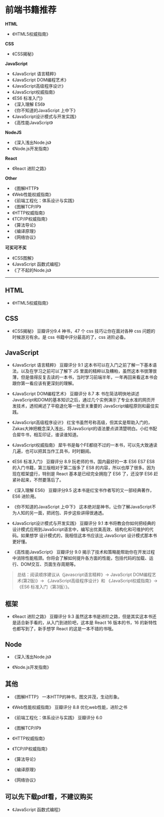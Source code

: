 # 前端书籍推荐

**HTML**

- 《HTML5权威指南》

**CSS**

- 《CSS揭秘》


**JavaScript**

- 《JavaScript 语言精粹》
- 《JavaScript DOM编程艺术》
- 《JavaScript高级程序设计》
- 《JavaScript权威指南》
- 《ES6 标准入门》
- 《深入理解 ES6》
- 《你不知道的JavaScript 上中下》
- 《JavaScript设计模式与开发实践》
- 《高性能JavaScript》

**NodeJS**

- 《深入浅出Node.js》
- 《Node.js开发指南》

**React**

- 《React 进阶之路》

**Other**

- 《图解HTTP》
- 《Web性能权威指南》
- 《前端工程化：体系设计与实践》
- 《图解TCP/IP》
- 《HTTP权威指南》
- 《TCP/IP权威指南》
- 《算法导论》
- 《编译原理》
- 《网络协议》

**可买可不买**

- 《CSS图解》
- 《JavaScript 函数式编程》
- 《了不起的Node.js》

--------------------------------------

## HTML

- 《HTML5权威指南》

## CSS

- 《CSS揭秘》 豆瓣评分9.4
    神书，47 个 css 技巧让你在面对各种 css 问题的时候游刃有余。是 css 书籍中评分最高的了，css 进阶必备。

## JavaScript

- 《JavaScript 语言精粹》 豆瓣评分 9.1
    这本书可以在入门之前了解一下基本语法，以及在学习之前可以了解下 JS 里面的精粹以及糟粕，虽然这本书很薄很薄，但是值得反复去读的一本书，当时学习前端半年，一年再回来看这本书会跟你第一看应该有更深刻的理解。

- 《JavaScript DOM编程艺术》 豆瓣评分 8.7
    本 书在简洁明快地讲述JavaScript和DOM的基本知识之后，通过几个实例演示了专业水准的网页开发技术，透彻阐述了平稳退化等一批至关重要的 JavaScript编程原则和最佳实践。

- 《JavaScript高级程序设计》
    红宝书虽然号称高级，但其实是帮助入门的，Zakas大神把概念深入浅出，将JavaScript的语法要点讲清楚明白。小红书配合犀牛书，相互印证，谁读谁知道。

- 《JavaScript权威指南》
    犀牛书是每个FE都绕不过的一本书，可以先大致通读几遍，也可以把其当作工具书，时时翻阅。

- 《ES6 标准入门》 豆瓣评分 8.9
    阮老师的书，国内最好的一本 ES6 ES7 ES8 的入门书籍，第三版相对于第二版多了 ES8 的内容，所以也厚了很多。因为现在框架盛行，特别是 React 基本是已经完全拥抱了 ES6 了，还没学 ES6 赶紧补起来，不然要落后了。

- 《深入理解 ES6》 豆瓣评分9.5
    这本书是红宝书作者写的又一部经典著作，ES6 进阶用。

- 《你不知道的JavaScript 上中下》
    这本绝对是神书，让你了解JavaScript不为人知的另一面，把闭包、异步这些讲得很通透。

- 《JavaScript设计模式与开发实践》 豆瓣评分 9.1
    本书将教会你如何把经典的设计模式应用到JavaScript语言中，编写出优美高效、结构化和可维护的代码。如果想学 设计模式的，我相信这本书应该比 JavaScript 设计模式那本书更好懂。

- 《高性能JavaScript》 豆瓣评分 9.0
    揭示了技术和策略能帮助你在开发过程中消除性能瓶颈。你将会了解如何提升各方面的性能，包括代码的加载、运行、DOM交互、页面生存周期等。

> 总结：阅读顺序建议从《javascript语言精粹》-> JavaScript DOM编程艺术(第2版)》-> 《JavaScript高级程序设计》和 《JavaScript权威指南》-> 《ES6 标准入门（第3版）》。

## 框架

- 《React 进阶之路》 豆瓣评分 9.3
    虽然这本书是进阶之路，但是其实这本书还是适合新手看的，从入门到进阶吧，这本是 React 16 版本的书，16 的新特性也都写到了，新手想学 React 的这是一本不错的书哦。


## Node

- 《深入浅出Node.js》

- 《Node.js开发指南》

## 其他

- 《图解HTTP》
    一本HTTP的神书，图文并茂，生动形象。

- 《Web性能权威指南》 豆瓣评分 8.8
    优化web性能，进阶之书

- 《前端工程化：体系设计与实践》 豆瓣评分 6.0

- 《图解TCP/IP》

- 《HTTP权威指南》

- 《TCP/IP权威指南》

- 《算法导论》

- 《编译原理》

- 《网络协议》

## 可以先下载pdf看，不建议购买

- 《JavaScript 函数式编程》
